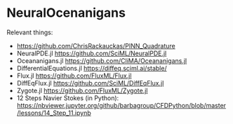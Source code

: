 # NeuralOcenanigans

Relevant things:
- https://github.com/ChrisRackauckas/PINN_Quadrature
- NeuralPDE.jl https://github.com/SciML/NeuralPDE.jl
- Oceananigans.jl https://github.com/CliMA/Oceananigans.jl
- DifferentialEquations.jl https://diffeq.sciml.ai/stable/
- Flux.jl https://github.com/FluxML/Flux.jl
- DiffEqFlux.jl https://github.com/SciML/DiffEqFlux.jl
- Zygote.jl https://github.com/FluxML/Zygote.jl
- 12 Steps Navier Stokes (in Python): https://nbviewer.jupyter.org/github/barbagroup/CFDPython/blob/master/lessons/14_Step_11.ipynb
